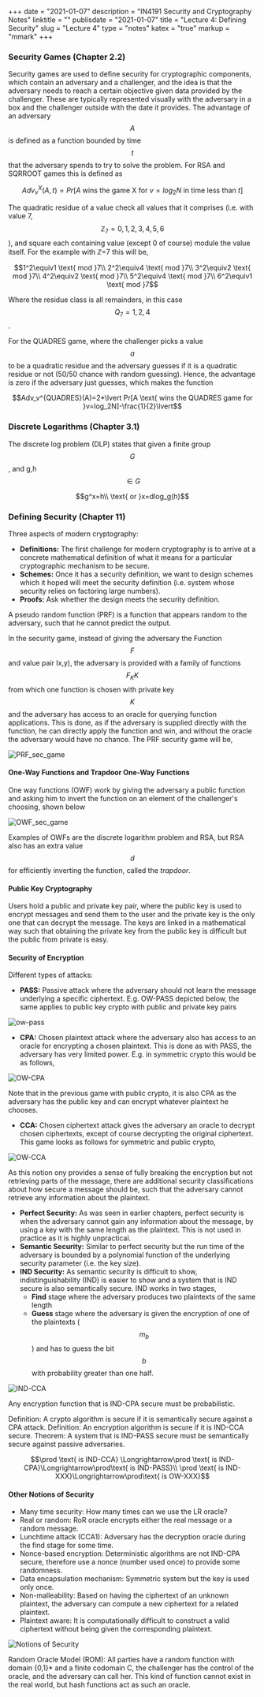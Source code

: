+++
date = "2021-01-07"
description = "IN4191 Security and Cryptography Notes"
linktitle = ""
publisdate = "2021-01-07"
title = "Lecture 4: Defining Security"
slug = "Lecture 4"
type = "notes"
katex = "true"
markup = "mmark"
+++

### Security Games (Chapter 2.2)

Security games are used to define security for cryptographic components, which contain an adversary and a challenger, and the idea is that the adversary needs to reach a certain objective given data provided by the challenger. These are typically represented visually with the adversary in a box and the challenger outside with the date it provides. The advantage of an adversary $$A$$ is defined as a function bounded by time $$t$$ that the adversary spends to try to solve the problem. For RSA and SQRROOT games this is defined as

$$Adv_v^X(A,t)=Pr[A \text{ wins the game X for }v=log_2N \text{ in time less than }t]$$

The quadratic residue of a value check all values that it comprises (i.e. with value 7, $$ℤ_7={0,1,2,3,4,5,6}$$), and square each containing value (except 0 of course) module the value itself. For the example with ℤ=7 this will be,

$$1^2\equiv1 \text{ mod }7\\
2^2\equiv4 \text{ mod }7\\
3^2\equiv2 \text{ mod }7\\
4^2\equiv2 \text{ mod }7\\
5^2\equiv4 \text{ mod }7\\
6^2\equiv1 \text{ mod }7$$

Where the residue class is all remainders, in this case $$Q_7={1,2,4}$$. 

For the QUADRES game, where the challenger picks a value $$a$$ to be a quadratic residue and the adversary guesses if it is a quadratic residue or not (50/50 chance with random guessing). Hence, the advantage is zero if the adversary just guesses, which makes the function

$$Adv_v^{QUADRES}(A)=2*\lvert Pr[A \text{ wins the QUADRES game for }v=log_2N]-\frac{1}{2}\lvert$$

### Discrete Logarithms (Chapter 3.1)

The discrete log problem (DLP) states that given a finite group $$G$$, and g,h$$\in G$$

$$g^x=h\\
\text{ or }x=dlog_g(h)$$

### Defining Security (Chapter 11)

Three aspects of modern cryptography:

- **Definitions:** The first challenge for modern cryptography is to arrive at a concrete mathematical definition of what it means for a particular cryptographic mechanism to be secure.
- **Schemes:** Once it has a security definition, we want to design schemes which it hoped will meet the security definition (i.e. system whose security relies on factoring large numbers).
- **Proofs:** Ask whether the design meets the security definition.

A pseudo random function (PRF) is a function that appears random to the adversary, such that he cannot predict the output. 

In the security game, instead of giving the adversary the Function $$F$$ and value pair Ix,y), the adversary is provided with a family of functions $${F_K}K$$ from which one function is chosen with private key $$K$$ and the adversary has access to an oracle for querying function applications. This is done, as if the adversary is supplied directly with the function, he can directly apply the function and win, and without the oracle the adversary would have no chance. The PRF security game will be,

![PRF_sec_game](/images/IN4191/PRF_sec_game.png)

#### One-Way Functions and Trapdoor One-Way Functions

One way functions (OWF) work by giving the adversary a public function and asking him to invert the function on an element of the challenger's choosing, shown below

![OWF_sec_game](/images/IN4191/OWF_sec_game.png)

Examples of OWFs are the discrete logarithm problem and RSA, but RSA also has an extra value $$d$$ for efficiently inverting the function, called the _trapdoor_.

#### Public Key Cryptography

Users hold a public and private key pair, where the public key is used to encrypt messages and send them to the user and the private key is the only one that can decrypt the message. The keys are linked in a mathematical way such that obtaining the private key from the public key is difficult but the public from private is easy.

#### Security of Encryption

Different types of attacks:

- **PASS:** Passive attack where the adversary should not learn the message underlying a specific ciphertext. E.g. OW-PASS depicted below, the same applies to public key crypto with public and private key pairs

![ow-pass](/images/IN4191/OW_PASS.png)

- **CPA:** Chosen plaintext attack where the adversary also has access to an oracle for encrypting a chosen plaintext. This is done as with PASS, the adversary has very limited power.
E.g. in symmetric crypto this would be as follows,

![OW-CPA](/images/IN4191/OW_CPA.png)

Note that in the previous game with public crypto, it is also CPA as the adversary has the public key and can encrypt whatever plaintext he chooses.

- **CCA:** Chosen ciphertext attack gives the adversary an oracle to decrypt chosen ciphertexts, except of course decrypting the original ciphertext. This game looks as follows for symmetric and public crypto,

![OW-CCA](/images/IN4191/OW-CCA.png)

As this notion ony provides a sense of fully breaking the encryption but not retrieving parts of the message, there are additional security classifications about how secure a message should be, such that the adversary cannot retrieve any information about the plaintext.

- **Perfect Security:** As was seen in earlier chapters, perfect security is when the adversary cannot gain any information about the message, by using a key with the same length as the plaintext. This is not used in practice as it is highly unpractical.
- **Semantic Security:** Similar to perfect security but the run time of the adversary is bounded by a polynomial function of the underlying security parameter (i.e. the key size).
- **IND Security:** As semantic security is difficult to show, indistinguishability (IND) is easier to show and a system that is IND secure is also semantically secure. IND works in two stages,
  - **Find** stage where the adversary produces two plaintexts of the same length
  - **Guess** stage where the adversary is given the encryption of one of the plaintexts ($$m_b$$) and has to guess the bit $$b$$ with probability greater than one half.

![IND-CCA](/images/IN4191/IND-CCA.png)

Any encryption function that is IND-CPA secure must be probabilistic.

Definition: A crypto algorithm is secure if it is semantically secure against a CPA attack.
Definition: An encryption algorithm is secure if it is IND-CCA secure.
Theorem: A system that is IND-PASS secure must be semantically secure against passive adversaries.

$$\prod \text{ is IND-CCA} \Longrightarrow\prod \text{ is IND-CPA}\Longrightarrow\prod\text{ is IND-PASS}\\
\prod \text{ is IND-XXX}\Longrightarrow\prod\text{ is OW-XXX}$$

#### Other Notions of Security

- Many time security: How many times can we use the LR oracle?
- Real or random: RoR oracle encrypts either the real message or a random message.
- Lunchtime attack (CCA1): Adversary has the decryption oracle during the find stage for some time.
- Nonce-based encryption: Deterministic algorithms are not IND-CPA secure, therefore use a nonce (number used once) to provide some randomness.
- Data encapsulation mechanism: Symmetric system but the key is used only once.
- Non-malleability: Based on having the ciphertext of an unknown plaintext, the adversary can compute a new ciphertext for a related plaintext.
- Plaintext aware: It is computationally difficult to construct a valid ciphertext without being given the corresponding plaintext.

![Notions of Security](/images/IN4191/NotionsOfSec.png)

Random Oracle Model (ROM): All parties have a random function with domain {0,1}* and a finite codomain C, the challenger has the control of the oracle, and the adversary can call her. This kind of function cannot exist in the real world, but hash functions act as such an oracle.
